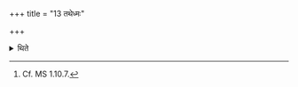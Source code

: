 +++
title = "13 तथेध्मः"

+++

<details><summary>थिते</summary>

13. The fuel (is to be taken and treated) in the same manner (as that of the grass).[^1]  


[^1]: Cf. MS 1.10.7.
</details>
